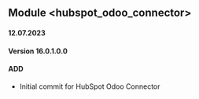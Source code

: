 ## Module <hubspot_odoo_connector>

#### 12.07.2023
#### Version 16.0.1.0.0
#### ADD
- Initial commit for HubSpot Odoo Connector
